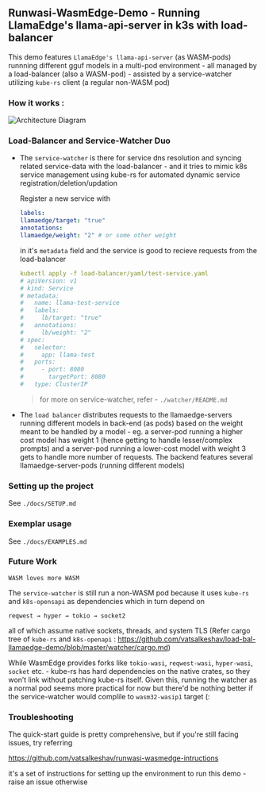 ## Runwasi-WasmEdge-Demo - Running LlamaEdge's llama-api-server in k3s with load-balancer

This demo features `LlamaEdge's llama-api-server` (as WASM-pods) runnning different gguf models in a multi-pod environment - all managed by a load-balancer (also a WASM-pod) - assisted by a service-watcher utilizing `kube-rs` client (a regular non-WASM pod)

### How it works :
![Architecture Diagram](docs/diagrams/10001.png)

### Load-Balancer and Service-Watcher Duo

- The `service-watcher` is there for service dns resolution and syncing related service-data with the load-balancer - and it tries to mimic k8s service management using kube-rs for automated dynamic service registration/deletion/updation

    Register a new service with 
    ```yaml
    labels:
    llamaedge/target: "true"
    annotations:
    llamaedge/weight: "2" # or some other weight
    ```
    in it's `metadata` field and the service is good to recieve requests from the load-balancer

    ```yaml
    kubectl apply -f load-balancer/yaml/test-service.yaml
    # apiVersion: v1
    # kind: Service
    # metadata:
    #   name: llama-test-service
    #   labels:
    #     lb/target: "true"
    #   annotations:
    #     lb/weight: "2"
    # spec:
    #   selector:
    #     app: llama-test
    #   ports:
    #     - port: 8080
    #       targetPort: 8080
    #   type: ClusterIP
    ```
    > for more on service-watcher, refer - `./watcher/README.md`

 - The `load balancer` distributes requests to the llamaedge-servers running different models in back-end (as pods) based on the weight meant to be handled by a model - eg. a server-pod running a higher cost model has weight 1 (hence getting to handle lesser/complex prompts) and a server-pod running a lower-cost model with weight 3 gets to handle more number of requests. The backend features several llamaedge-server-pods (running different models)

### Setting up the project
See `./docs/SETUP.md`

### Exemplar usage
See `./docs/EXAMPLES.md`

### Future Work
`WASM loves more WASM`

The `service-watcher` is still run a non-WASM pod because it uses `kube-rs` and `k8s-opensapi` as dependencies which in turn depend on 

`reqwest → hyper → tokio → socket2`

all of which assume native sockets, threads, and system TLS (Refer cargo tree of `kube-rs` and `k8s-openapi` : https://github.com/vatsalkeshav/load-bal-llamaedge-demo/blob/master/watcher/cargo.md)

While WasmEdge provides forks like `tokio-wasi`, `reqwest-wasi`, `hyper-wasi`, `socket` etc. - kube-rs has hard dependencies on the native crates, so they won’t link without patching kube-rs itself.
Given this, running the watcher as a normal pod seems more practical for now but there'd be nothing better if the service-watcher would complile to `wasm32-wasip1` target (:

### Troubleshooting
The quick-start guide is pretty comprehensive, but if you're still facing issues, try referring 

https://github.com/vatsalkeshav/runwasi-wasmedge-intructions 

it's a set of instructions for setting up the environment to run this demo - raise an issue otherwise